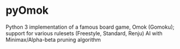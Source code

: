 # pyOmok
Python 3 implementation of a famous board game, Omok (Gomoku); support for various rulesets (Freestyle, Standard, Renju)
AI with Minimax/Alpha-beta pruning algorithm
